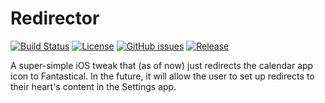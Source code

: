 # Redirector

[![Build Status](https://travis-ci.org/Aehmlo/redirector.svg)](https://travis-ci.org/Aehmlo/redirector) [![License](https://img.shields.io/github/license/aehmlo/redirector.svg)](https://github.com/Aehmlo/redirector/tree/master/LICENSE) [![GitHub issues](https://img.shields.io/github/issues/aehmlo/redirector.svg)](https://github.com/Aehmlo/redirector/issues) [![Release](https://img.shields.io/github/release/aehmlo/redirector.svg)](https://github.com/Aehmlo/redirector/releases/latest)

A super-simple iOS tweak that (as of now) just redirects the calendar app icon to Fantastical. In the future, it will allow the user to set up redirects to their heart's content in the Settings app.
